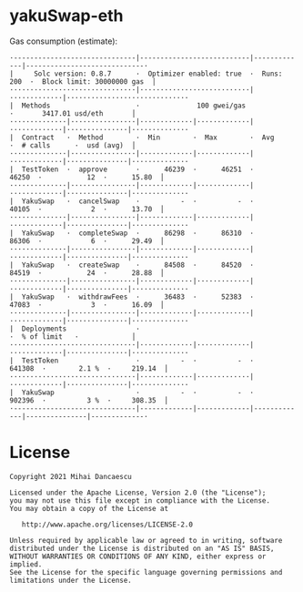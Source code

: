 # yakuSwap-eth

Gas consumption (estimate):

```
·------------------------------|---------------------------|-------------|-----------------------------·
|     Solc version: 0.8.7      ·  Optimizer enabled: true  ·  Runs: 200  ·  Block limit: 30000000 gas  │
·······························|···························|·············|······························
|  Methods                     ·              100 gwei/gas               ·       3417.01 usd/eth       │
··············|················|·············|·············|·············|···············|··············
|  Contract   ·  Method        ·  Min        ·  Max        ·  Avg        ·  # calls      ·  usd (avg)  │
··············|················|·············|·············|·············|···············|··············
|  TestToken  ·  approve       ·      46239  ·      46251  ·      46250  ·           12  ·      15.80  │
··············|················|·············|·············|·············|···············|··············
|  YakuSwap   ·  cancelSwap    ·          -  ·          -  ·      40105  ·            2  ·      13.70  │
··············|················|·············|·············|·············|···············|··············
|  YakuSwap   ·  completeSwap  ·      86298  ·      86310  ·      86306  ·            6  ·      29.49  │
··············|················|·············|·············|·············|···············|··············
|  YakuSwap   ·  createSwap    ·      84508  ·      84520  ·      84519  ·           24  ·      28.88  │
··············|················|·············|·············|·············|···············|··············
|  YakuSwap   ·  withdrawFees  ·      36483  ·      52383  ·      47083  ·            3  ·      16.09  │
··············|················|·············|·············|·············|···············|··············
|  Deployments                 ·                                         ·  % of limit   ·             │
·······························|·············|·············|·············|···············|··············
|  TestToken                   ·          -  ·          -  ·     641308  ·        2.1 %  ·     219.14  │
·······························|·············|·············|·············|···············|··············
|  YakuSwap                    ·          -  ·          -  ·     902396  ·          3 %  ·     308.35  │
·------------------------------|-------------|-------------|-------------|---------------|-------------·
```

License
=======
    Copyright 2021 Mihai Dancaescu

    Licensed under the Apache License, Version 2.0 (the "License");
    you may not use this file except in compliance with the License.
    You may obtain a copy of the License at

       http://www.apache.org/licenses/LICENSE-2.0

    Unless required by applicable law or agreed to in writing, software
    distributed under the License is distributed on an "AS IS" BASIS,
    WITHOUT WARRANTIES OR CONDITIONS OF ANY KIND, either express or implied.
    See the License for the specific language governing permissions and
    limitations under the License.
